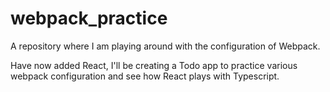 # webpack_practice
A repository where I am playing around with the configuration of Webpack.

Have now added React, I'll be creating a Todo app to practice various webpack configuration and see how React plays with Typescript.
